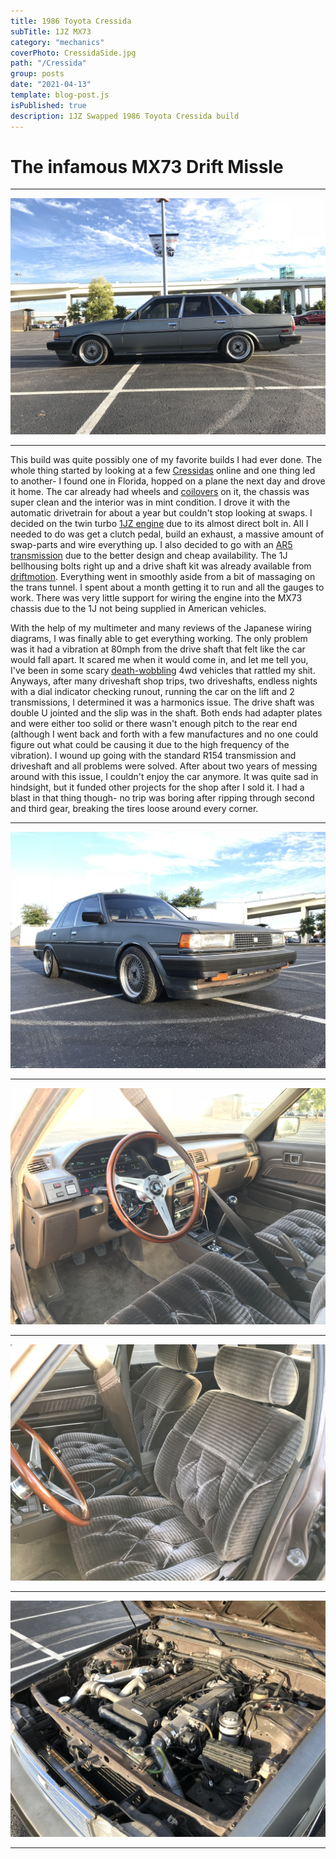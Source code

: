 ```yaml
---
title: 1986 Toyota Cressida
subTitle: 1JZ MX73
category: "mechanics"
coverPhoto: CressidaSide.jpg
path: "/Cressida"
group: posts
date: "2021-04-13"
template: blog-post.js
isPublished: true
description: 1JZ Swapped 1986 Toyota Cressida build
---
```


# The infamous MX73 Drift Missle

---

![CressidaSide](CressidaSide.jpg)

---

This build was quite possibly one of my favorite builds I had ever done.  The whole thing started by looking at a few [Cressidas](https://www.pinterest.com/andrewtamura/toyota-cressida-mx73/) online and one thing led to another- I found one in Florida, hopped on a plane the next day and drove it home. The car already had wheels and [coilovers](https://en.wikipedia.org/wiki/Coilover) on it, the chassis was super clean and the interior was in mint condition. I drove it with the automatic drivetrain for about a year but couldn't stop looking at swaps. I decided on the twin turbo [1JZ engine](https://en.wikipedia.org/wiki/Toyota_JZ_engine#1JZ-GE) due to its almost direct bolt in. All I needed to do was get a clutch pedal, build an exhaust, a massive amount of swap-parts and wire everything up. I also decided to go with an [AR5 transmission](https://en.wikipedia.org/wiki/Aisin_AR_transmission) due to the better design and cheap availability. The 1J bellhousing bolts right up and a drive shaft kit was already available from [driftmotion](https://www.driftmotion.com/product-p/dm3445.htm). Everything went in smoothly aside from a bit of massaging on the trans tunnel. I spent about a month getting it to run and all the gauges to work. There was very little support for wiring the engine into the MX73 chassis due to the 1J not being supplied in American vehicles.

With the help of my multimeter and many reviews of the Japanese wiring diagrams, I was finally able to get everything working. The only problem was it had a vibration at 80mph from the drive shaft that felt like the car would fall apart. It scared me when it would come in, and let me tell you, I've been in some scary [death-wobbling](https://www.youtube.com/watch?v=ncTgYl7P_TE&ab_channel=RarePartsInc) 4wd vehicles that rattled my shit. Anyways, after many driveshaft shop trips, two driveshafts, endless nights with a dial indicator checking runout, running the car on the lift and 2 transmissions, I determined it was a harmonics issue. The drive shaft was double U jointed and the slip was in the shaft. Both ends had adapter plates and were either too solid or there wasn't enough pitch to the rear end (although I went back and forth with a few manufactures and no one could figure out what could be causing it due to the high frequency of the vibration). I wound up going with the standard R154 transmission and driveshaft and all problems were solved. After about two years of messing around with this issue, I couldn't enjoy the car anymore. It was quite sad in hindsight, but it funded other projects for the shop after I sold it. I had a blast in that thing though- no trip was boring after ripping through second and third gear, breaking the tires loose around every corner.

---

![CressidaPassengerSide](CressidaPassengerSide.jpg)

---

![CressidaCluster](CressidaCluster.jpg)

---

![CressidaInterior](CressidaInterior.jpg)

---

![CressidaEngineBay](CressidaEngineBay.jpg)

---